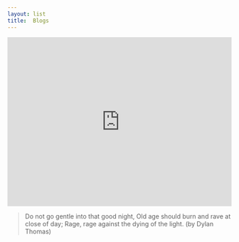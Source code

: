 ```yaml
---
layout: list
title:  Blogs
---
```


<iframe src="https://open.spotify.com/embed/track/6pWgRkpqVfxnj3WuIcJ7WP?theme=0" width="100%" height="380" frameBorder="0" allowtransparency="true" allow="encrypted-media"></iframe>

> Do not go gentle into that good night,
> Old age should burn and rave at close of day;
> Rage, rage against the dying of the light.
> (by Dylan Thomas)
